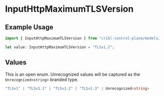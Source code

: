 # InputHttpMaximumTLSVersion

## Example Usage

```typescript
import { InputHttpMaximumTLSVersion } from "cribl-control-plane/models/operations";

let value: InputHttpMaximumTLSVersion = "TLSv1.2";
```

## Values

This is an open enum. Unrecognized values will be captured as the `Unrecognized<string>` branded type.

```typescript
"TLSv1" | "TLSv1.1" | "TLSv1.2" | "TLSv1.3" | Unrecognized<string>
```